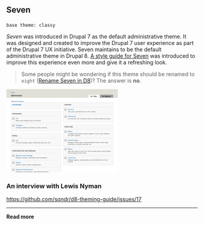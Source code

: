 ## Seven

`base theme: classy`

*Seven* was introduced in Drupal 7 as the default administrative theme. It was designed and created to improve the Drupal 7 user experience as part of the Drupal 7 UX initiative. Seven maintains to be the default administrative theme in Drupal 8. [A style guide for Seven](https://groups.drupal.org/node/283223) was introduced to improve this experience even more and give it a refreshing look.

> Some people might be wondering if this theme should be renamed to `eight` ([Rename Seven in D8](https://www.drupal.org/node/1297428))? The answer is **no**.

![Seven screenshot](../img/seven.png)

### An interview with Lewis Nyman

https://github.com/sqndr/d8-theming-guide/issues/17

***

**Read more**
